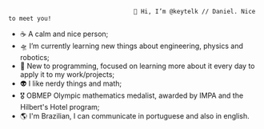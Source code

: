                                       👋 Hi, I’m @keytelk // Daniel. Nice to meet you!
- ☕ A calm and nice person;
- 🛸 I’m currently learning new things about engineering, physics and robotics;
- 🐣 New to programming, focused on learning more about it every day to apply it to my work/projects;
- 👽 I like nerdy things and math;
- 🎖️ OBMEP Olympic mathematics medalist, awarded by IMPA and the Hilbert's Hotel program;
- 🌎 I'm Brazilian, I can communicate in portuguese and also in english.

<!---
keytelk/keytelk is a ✨ special ✨ repository because its `README.md` (this file) appears on your GitHub profile.
You can click the Preview link to take a look at your changes.
--->
